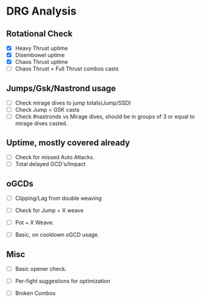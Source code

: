 # DRG Analysis

## Rotational Check
- [X] Heavy Thrust uptime
- [X] Disembowel uptime
- [X] Chaos Thrust uptime
- [ ] Chaos Thrust = Full Thrust combos casts

## Jumps/Gsk/Nastrond usage
- [ ] Check mirage dives to jump totals(Jump/SSD)
- [ ] Check Jump = GSK casts
- [ ] Check #nastronds vs Mirage dives, should be in groups of 3 or equal to mirage dives casted.

## Uptime, mostly covered already
- [ ] Check for missed Auto Attacks.
- [ ] Total delayed GCD's/Impact

## oGCDs
- [ ] Clipping/Lag from double weaving
- [ ] Check for Jump + X weave
- [ ] Pot + X Weave.
- [ ] Basic, on cooldown oGCD usage.


## Misc
- [ ] Basic opener check.
- [ ] Per-fight suggestions for optimization
- [ ] Broken Combos


